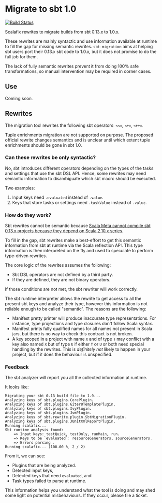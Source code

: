 # Migrate to sbt 1.0
[![Build Status](https://platform-ci.scala-lang.org/api/badges/jvican/sbt-migration-rewrites/status.svg)](https://platform-ci.scala-lang.org/jvican/sbt-migration-rewrites)

Scalafix rewrites to migrate builds from sbt 0.13.x to 1.0.x.

These rewrites are mainly syntactic and use information available at runtime
to fill the gap for missing semantic rewrites. `sbt-migration` aims at helping
sbt users port their 0.13.x sbt code to 1.0.x, but it does not promise to do
the full job for them.

The lack of fully semantic rewrites prevent it from doing 100% safe
transformations, so manual intervention may be required in corner cases. 

## Use

Coming soon.

## Rewrites

The migration tool rewrites the following sbt operators: `<<=`, `<+=`, `<++=`.

Tuple enrichments migration are not supported on purpose.
The proposed official rewrite changes semantics and is unclear until which extent
tuple enrichments should be gone in sbt 1.0.

### Can these rewrites be only syntactic?

No, sbt introduces different operators depending on the types of
the tasks and settings that use the sbt DSL API. Hence, some rewrites
may need semantic information to disambiguate which sbt macro should be executed.

Two examples:
1. Input keys need `.evaluated` instead of `.value`.
2. Keys that store tasks or settings need `.taskValue` instead of `.value`.

### How do they work?

Sbt rewrites cannot be semantic because [Scala Meta cannot compile sbt 0.13.x
projects because they depend on Scala 2.10.x series](https://github.com/scalameta/scalameta/issues/295).

To fill in the gap, sbt rewrites make a best-effort to get this semantic
information from sbt at runtime via the Scala reflection API. This type information
is then interpreted on the fly and used to speculate to perform type-driven rewrites.

The core logic of the rewrites assumes the following:

* Sbt DSL operators are not defined by a third party.
* If they are defined, they are not binary operators.

If those conditions are not met, the sbt rewriter will work correctly.

The sbt runtime interpreter allows the rewrite to get access to all the
present sbt keys and analyze their type, however this information is not
reliable enough to be called "semantic". The reasons are the following:
  
* Manifest pretty printer will produce inaccurate type representations.
  For instance, type projections and type closures don't follow Scala syntax.
* Manifest prints fully qualified names for all names not present in
  Scala jars, but there is no way to check this contract is not broken.
* A key scoped in a project with name `X` and of type `T` may conflict with
  a key also named `X` but of type `U` if either `T` or `U` or both need special
  handling by the rewrites. This is *definitely not* likely to happen in your
  project, but if it does the behaviour is unspecified.
  
### Feedback

The sbt analyzer will report you all the collected information at runtime.

It looks like:

```
Migrating your sbt 0.13 build file to 1.0...
Analyzing keys of sbt.plugins.CorePlugin.
Analyzing keys of sbt.plugins.Giter8TemplatePlugin.
Analyzing keys of sbt.plugins.IvyPlugin.
Analyzing keys of sbt.plugins.JvmPlugin.
Analyzing keys of sbt.rewrite.plugin.SbtMigrationPlugin.
Analyzing keys of sbt.plugins.JUnitXmlReportPlugin.
Running scalafix...
Sbt runtime analysis found:
	=> Input keys: testQuick, testOnly, runMain, run.
	=> Keys to be `evaluated`: resourceGenerators, sourceGenerators.
	=> Errors parsing .
Running scalafix... (100.00 %, 2 / 2)
```

From it, we can see:

* Plugins that are being analyzed.
* Detected input keys,
* Detected keys that need `evaluated`, and
* Task types failed to parse at runtime.

This information helps you understand what the tool is doing and may shed some
light on potential misbehaviours. If they occur, please file a ticket.
